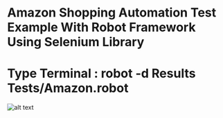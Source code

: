 # Amazon Shopping Automation Test Example With Robot Framework Using Selenium Library

# Type Terminal : robot -d Results Tests/Amazon.robot

![alt text](https://github.com/alisarmusa/Amazon-Shopping-Robot-Framework/tree/main/Results/selenium-screenshot-3.png)
